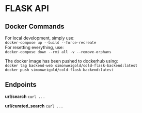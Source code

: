 # FLASK API

## Docker Commands
For local development, simply use:  
`docker-compose up --build --force-recreate`  
For resetting everything, use:  
`docker-compose down --rmi all -v --remove-orphans`  

The docker image has been pushed to dockerhub using:  
`docker tag backend-web simonweigold/cold-flask-backend:latest`  
`docker push simonweigold/cold-flask-backend:latest`  

## Endpoints
**url/search**
`curl ...`

**url/curated_search**
`curl ...`